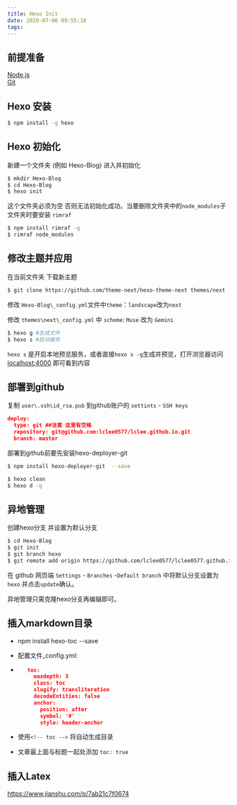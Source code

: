 ```yaml
---
title: Hexo Init
date: 2020-07-06 09:55:18
tags:
---
```

## 前提准备
 [Node.js](https://nodejs.org/en/)  
 [Git](https://git-scm.com/)

## Hexo 安装
```bash
$ npm install -g hexo
```
## Hexo 初始化
新建一个文件夹 (例如 Hexo-Blog) 进入并初始化

```bash
$ mkdir Hexo-Blog
$ cd Hexo-Blog
$ hexo init
```
这个文件夹必须为空 否则无法初始化成功。当要删除文件夹中的`node_modules`子文件夹时要安装 ``rimraf``

```bash
$ npm install rimraf -g
$ rimraf node_modules
```

## 修改主题并应用

在当前文件夹 下载新主题
```bash
$ git clone https://github.com/theme-next/hexo-theme-next themes/next
```
修改 `Hexo-Blog\_config.yml`文件中`theme`：`landscape`改为`next` 

修改 `themes\next\_config.yml` 中 `scheme`: `Muse` 改为 `Gemini`
```bash
$ hexo g #生成文件
$ hexo s #启动服务
```
`hexo s` 是开启本地预览服务，或者直接`hexo s -g`生成并预览，打开浏览器访问 [localhost:4000](http://localhost:4000) 即可看到内容

## 部署到github
复制 `user\.ssh\id_rsa.pub` 到github账户的 `settints` - `SSH keys`

```json
deploy:
  type: git ##注意 这里有空格
  repository: git@github.com:lclee0577/lclee.github.io.git
  branch: master
```

部署到github前要先安装hexo-deployer-git
```bash
$ npm install hexo-deployer-git  --save
```
```bash
$ hexo clean 
$ hexo d -g
```

## 异地管理
创建hexo分支 并设置为默认分支
```bash
$ cd Hexo-Blog 
$ git init
$ git branch hexo
$ git remote add origin https://github.com/lclee0577/lclee0577.github.io.git

```
在 github 网页端 `Settings` - `Branches` -`Default branch` 中将默认分支设置为`hexo` 并点击`update`确认。

异地管理只需克隆hexo分支再编辑即可。

## 插入markdown目录
 - npm install hexo-toc --save
 - 配置文件_config.yml:
 - ```json
      toc:
        maxdepth: 3
        class: toc
        slugify: transliteration
        decodeEntities: false
        anchor:
          position: after
          symbol: '#'
          style: header-anchor
      ```

- 使用`<!-- toc -->` 将自动生成目录
- 文章最上面与标题一起处添加 `toc: true `

## 插入Latex

  https://www.jianshu.com/p/7ab21c7f0674